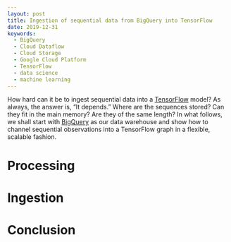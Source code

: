 ```yaml
---
layout: post
title: Ingestion of sequential data from BigQuery into TensorFlow
date: 2019-12-31
keywords:
  - BigQuery
  - Cloud Dataflow
  - Cloud Storage
  - Google Cloud Platform
  - TensorFlow
  - data science
  - machine learning
---
```


How hard can it be to ingest sequential data into a [TensorFlow] model? As
always, the answer is, “It depends.” Where are the sequences stored? Can they
fit in the main memory? Are they of the same length? In what follows, we shall
start with [BigQuery] as our data warehouse and show how to channel sequential
observations into a TensorFlow graph in a flexible, scalable fashion.

# Processing

# Ingestion

# Conclusion

[BigQuery]: https://cloud.google.com/bigquery/
[Cloud Dataflow]: https://cloud.google.com/dataflow/
[Cloud Storage]: https://cloud.google.com/storage/
[TensorFlow]: https://www.tensorflow.org
